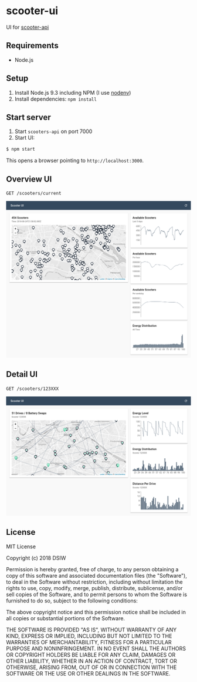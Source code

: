 # scooter-ui

UI for [scooter-api](https://github.com/DSIW/scooter-api)

## Requirements

* Node.js

## Setup

1. Install Node.js 9.3 including NPM (I use [nodenv](https://github.com/nodenv/nodenv))
2. Install dependencies: `npm install`

## Start server

1. Start `scooters-api` on port 7000
2. Start UI:

```sh
$ npm start
```

This opens a browser pointing to `http://localhost:3000`.

## Overview UI

```
GET /scooters/current
```

![ui](scooter-ui-overview.png)

## Detail UI


```
GET /scooters/123XXX
```

![ui](scooter-ui-detail.png)

## License

MIT License

Copyright (c) 2018 DSIW

Permission is hereby granted, free of charge, to any person obtaining a copy
of this software and associated documentation files (the "Software"), to deal
in the Software without restriction, including without limitation the rights
to use, copy, modify, merge, publish, distribute, sublicense, and/or sell
copies of the Software, and to permit persons to whom the Software is
furnished to do so, subject to the following conditions:

The above copyright notice and this permission notice shall be included in all
copies or substantial portions of the Software.

THE SOFTWARE IS PROVIDED "AS IS", WITHOUT WARRANTY OF ANY KIND, EXPRESS OR
IMPLIED, INCLUDING BUT NOT LIMITED TO THE WARRANTIES OF MERCHANTABILITY,
FITNESS FOR A PARTICULAR PURPOSE AND NONINFRINGEMENT. IN NO EVENT SHALL THE
AUTHORS OR COPYRIGHT HOLDERS BE LIABLE FOR ANY CLAIM, DAMAGES OR OTHER
LIABILITY, WHETHER IN AN ACTION OF CONTRACT, TORT OR OTHERWISE, ARISING FROM,
OUT OF OR IN CONNECTION WITH THE SOFTWARE OR THE USE OR OTHER DEALINGS IN THE
SOFTWARE.
